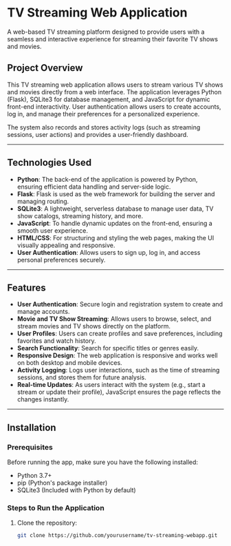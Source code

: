 # TV Streaming Web Application

A web-based TV streaming platform designed to provide users with a seamless and interactive experience for streaming their favorite TV shows and movies.

## Project Overview

This TV streaming web application allows users to stream various TV shows and movies directly from a web interface. The application leverages Python (Flask), SQLite3 for database management, and JavaScript for dynamic front-end interactivity. User authentication allows users to create accounts, log in, and manage their preferences for a personalized experience.

The system also records and stores activity logs (such as streaming sessions, user actions) and provides a user-friendly dashboard.

---

## Technologies Used

- **Python**: The back-end of the application is powered by Python, ensuring efficient data handling and server-side logic.
- **Flask**: Flask is used as the web framework for building the server and managing routing.
- **SQLite3**: A lightweight, serverless database to manage user data, TV show catalogs, streaming history, and more.
- **JavaScript**: To handle dynamic updates on the front-end, ensuring a smooth user experience.
- **HTML/CSS**: For structuring and styling the web pages, making the UI visually appealing and responsive.
- **User Authentication**: Allows users to sign up, log in, and access personal preferences securely.

---

## Features

- **User Authentication**: Secure login and registration system to create and manage accounts.
- **Movie and TV Show Streaming**: Allows users to browse, select, and stream movies and TV shows directly on the platform.
- **User Profiles**: Users can create profiles and save preferences, including favorites and watch history.
- **Search Functionality**: Search for specific titles or genres easily.
- **Responsive Design**: The web application is responsive and works well on both desktop and mobile devices.
- **Activity Logging**: Logs user interactions, such as the time of streaming sessions, and stores them for future analysis.
- **Real-time Updates**: As users interact with the system (e.g., start a stream or update their profile), JavaScript ensures the page reflects the changes instantly.

---

## Installation

### Prerequisites

Before running the app, make sure you have the following installed:

- Python 3.7+
- pip (Python's package installer)
- SQLite3 (Included with Python by default)

### Steps to Run the Application

1. Clone the repository:
   ```bash
   git clone https://github.com/yourusername/tv-streaming-webapp.git

